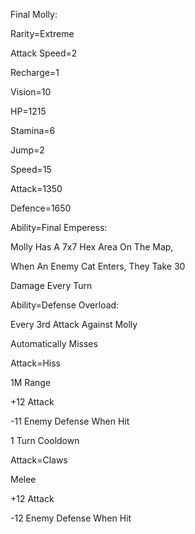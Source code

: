 Final Molly:

Rarity=Extreme

Attack Speed=2

Recharge=1

Vision=10

HP=1215

Stamina=6

Jump=2

Speed=15

Attack=1350

Defence=1650

Ability=Final Emperess:

Molly Has A 7x7 Hex Area On The Map,

When An Enemy Cat Enters, They Take 30

Damage Every Turn

Ability=Defense Overload:

Every 3rd Attack Against Molly

Automatically Misses

Attack=Hiss

1M Range

+12 Attack

-11 Enemy Defense When Hit

1 Turn Cooldown

Attack=Claws

Melee

+12 Attack

-12 Enemy Defense When Hit
